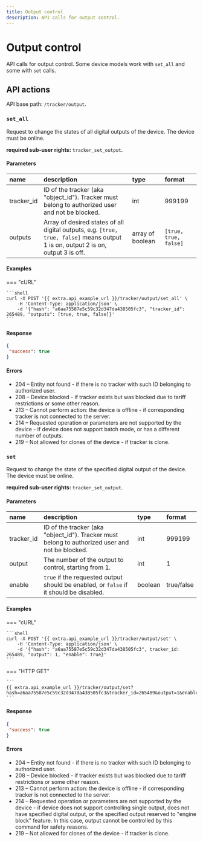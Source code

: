 ```yaml
---
title: Output control
description: API calls for output control. 
---
```

# Output control

API calls for output control. Some device models work with `set_all` and some with `set` calls.


## API actions

API base path: `/tracker/output`.

### `set_all`

Request to change the states of all digital outputs of the device. The device must be online. 

**required sub-user rights:** `tracker_set_output`.

#### Parameters

| name       | description                                                                                                                       | type             | format                |
|:-----------|:----------------------------------------------------------------------------------------------------------------------------------|:-----------------|:----------------------|
| tracker_id | ID of the tracker (aka "object_id"). Tracker must belong to authorized user and not be blocked.                                   | int              | 999199                |
| outputs    | Array of desired states of all digital outputs, e.g. `[true, true, false]` means output 1 is on, output 2 is on, output 3 is off. | array of boolean | `[true, true, false]` |

#### Examples

=== "cURL"

    ```shell
    curl -X POST '{{ extra.api_example_url }}/tracker/output/set_all' \
        -H 'Content-Type: application/json' \
        -d '{"hash": "a6aa75587e5c59c32d347da438505fc3", "tracker_id": 265489, "outputs": [true, true, false]}'
    ```

#### Response

```json
{
 "success": true
}
```

#### Errors

* 204 – Entity not found - if there is no tracker with such ID belonging to authorized user.
* 208 – Device blocked - if tracker exists but was blocked due to tariff restrictions or some other reason.
* 213 – Cannot perform action: the device is offline - if corresponding tracker is not connected to the server.
* 214 – Requested operation or parameters are not supported by the device - if device does not support batch mode, or has
 a different number of outputs.
* 219 – Not allowed for clones of the device - if tracker is clone.


### `set`

Request to change the state of the specified digital output of the device. The device must be online.

**required sub-user rights:** `tracker_set_output`.

#### Parameters

| name       | description                                                                                     | type    | format     |
|:-----------|:------------------------------------------------------------------------------------------------|:--------|:-----------|
| tracker_id | ID of the tracker (aka "object_id"). Tracker must belong to authorized user and not be blocked. | int     | 999199     |
| output     | The number of the output to control, starting from 1.                                           | int     | 1          |
| enable     | `true` if the requested output should be enabled, or `false` if it should be disabled.          | boolean | true/false |

#### Examples

=== "cURL"

    ```shell
    curl -X POST '{{ extra.api_example_url }}/tracker/output/set' \
        -H 'Content-Type: application/json' \
        -d '{"hash": "a6aa75587e5c59c32d347da438505fc3", tracker_id: 265489, "output": 1, "enable": true}'
    ```

=== "HTTP GET"

    ```
    {{ extra.api_example_url }}/tracker/output/set?hash=a6aa75587e5c59c32d347da438505fc3&tracker_id=265489&output=1&enable=true
    ```

#### Response

```json
{
 "success": true
}
```

#### Errors

* 204 – Entity not found - if there is no tracker with such ID belonging to authorized user.
* 208 – Device blocked - if tracker exists but was blocked due to tariff restrictions or some other reason.
* 213 – Cannot perform action: the device is offline - if corresponding tracker is not connected to the server.
* 214 – Requested operation or parameters are not supported by the device - if device does not support controlling single
 output, does not have specified digital output, or the specified output reserved to "engine block" feature. In this 
 case, output cannot be controlled by this command for safety reasons.
* 219 – Not allowed for clones of the device - if tracker is clone.


